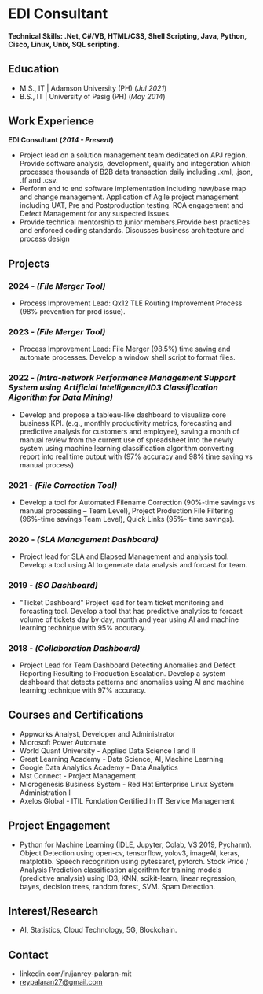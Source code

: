 # EDI Consultant

#### Technical Skills: .Net, C#/VB, HTML/CSS, Shell Scripting, Java, Python, Cisco, Linux, Unix, SQL scripting.

## Education							       		
<!-- - Ph.D., IT | Technological University of the Philippines (_Aug 2023_) -->
- M.S., IT | Adamson University (PH) (_Jul 2021_)	 			        		
- B.S., IT | University of Pasig (PH) (_May 2014_)

## Work Experience
**EDI Consultant (_2014 - Present_)**
- Project lead on a solution management team dedicated on APJ region. Provide software analysis, development, quality and integeration  which processes thousands of B2B data transaction daily including .xml, .json, .ff and .csv.
- Perform end to end software implementation including new/base map and change management. Application of Agile project management including UAT, Pre and Postproduction testing. RCA engagement and Defect Management for any suspected issues.
- Provide technical mentorship to junior members.Provide best practices and enforced coding standards.  Discusses business architecture and process design

<!-- **Customer Support - Hinduja Global Sol. (_2014 - 2016_)** -->
<!-- - Listening & responding with the greatest concern, health insurance related and emergency service requests. -->
<!-- - Provide effective diffuse high-tension situations in goal driven environment. -->
<!-- - Negotiate with 3rd party providers to ensure calls are resolved in timely manner. -->

## Projects
### 2024 - _(File Merger Tool)_
- Process Improvement Lead: Qx12 TLE Routing Improvement Process (98% prevention for prod issue).
  
### 2023 - _(File Merger Tool)_
- Process Improvement Lead: File Merger (98.5%) time saving and automate processes. Develop a window shell script to format files.

### 2022 - _(Intra-network Performance Management Support System using Artificial Intelligence/ID3 Classification Algorithm for Data Mining)_
- Develop and propose a tableau-like dashboard to visualize core business KPI. (e.g., monthly productivity metrics, forecasting and predictive analysis for customers and employee), saving a month of manual review from the current use of spreadsheet into the newly system using machine learning classification algorithm converting report into real time output with (97% accuracy and 98% time saving vs manual process)

### 2021 - _(File Correction Tool)_
- Develop a tool for Automated Filename Correction (90%-time savings vs manual processing – Team Level), Project Production File Filtering (96%-time savings Team Level), Quick Links (95%- time savings).

### 2020 - _(SLA Management Dashboard)_
- Project lead for SLA and Elapsed Management and analysis tool. Develop a tool using AI to generate data analysis and forcast for team.

### 2019 - _(SO Dashboard)_
- "Ticket Dashboard" Project lead for team ticket monitoring and forcasting tool. Develop a tool that has predictive analytics to forcast volume of tickets day by day, month and year using AI and machine learning technique with 95% accuracy.

### 2018 - _(Collaboration Dashboard)_
- Project Lead for Team Dashboard Detecting Anomalies and Defect Reporting Resulting to Production Escalation. Develop a system dashboard that detects patterns and anomalies using AI and machine learning technique with 97% accuracy.

## Courses and Certifications
- Appworks Analyst, Developer and Administrator
- Microsoft Power Automate
- World Quant University - Applied Data Science I and II
- Great Learning Academy - Data Science, AI, Machine Learning
- Google Data Analytics Academy - Data Analytics
- Mst Connect - Project Management
- Microgenesis Business System - Red Hat Enterprise Linux System Administration I
- Axelos Global - ITIL Fondation Certified In IT Service Management

## Project Engagement
- Python for Machine Learning (IDLE, Jupyter, Colab, VS 2019, Pycharm). Object Detection using open-cv, tensorflow, yolov3, imageAI, keras, matplotlib. Speech recognition using pytessarct, pytorch. Stock Price / Analysis Prediction classification algorithm for training models (predictive analysis) using ID3, KNN, scikit-learn, linear regression, bayes, decision trees, random forest, SVM. Spam Detection.

## Interest/Research
- AI, Statistics, Cloud Technology, 5G, Blockchain.

## Contact
- linkedin.com/in/janrey-palaran-mit
- reypalaran27@gmail.com
